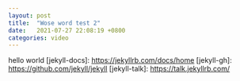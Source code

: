 ```yaml
---
layout: post
title:  "Wose word test 2"
date:   2021-07-27 22:08:19 +0800
categories: video
---
```

hello world
[jekyll-docs]: https://jekyllrb.com/docs/home
[jekyll-gh]:   https://github.com/jekyll/jekyll
[jekyll-talk]: https://talk.jekyllrb.com/
